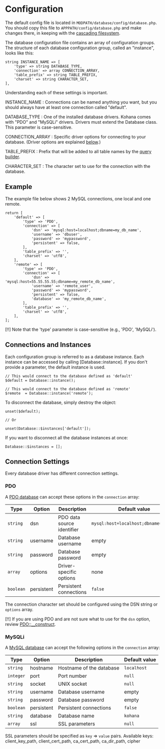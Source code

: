 # Configuration

The default config file is located in `MODPATH/database/config/database.php`. You should copy this file to `APPPATH/config/database.php` and make changes there, in keeping with the [cascading filesystem](../kohana/files).

The database configuration file contains an array of configuration groups. The structure of each database configuration group, called an "instance", looks like this:

    string INSTANCE_NAME => [
        'type' => string DATABASE_TYPE,
        'connection' => array CONNECTION_ARRAY,
        'table_prefix' => string TABLE_PREFIX,
        'charset' => string CHARACTER_SET,
    ],


Understanding each of these settings is important.

INSTANCE_NAME
:  Connections can be named anything you want, but you should always have at least one connection called "default".

DATABASE_TYPE
:  One of the installed database drivers. Kohana comes with "PDO" and "MySQLi" drivers. Drivers must extend the Database class. This parameter is case-sensitive.

CONNECTION_ARRAY
:  Specific driver options for connecting to your database. (Driver options are explained [below](#connection-settings).)

TABLE_PREFIX
:  Prefix that will be added to all table names by the [query builder](query/builder).

CHARACTER_SET
:  The character set to use for the connection with the database.

## Example

The example file below shows 2 MySQL connections, one local and one remote.

    return [
        'default' => [
            'type' => 'PDO',
            'connection' => [
                'dsn' => 'mysql:host=localhost;dbname=my_db_name',
                'username' => 'dbuser',
                'password' => 'mypassword',
                'persistent' => false,
            ],
            'table_prefix' => '',
            'charset' => 'utf8',
        ],
        'remote' => [
            'type' => 'PDO',
            'connection' => [
                'dsn' => 'mysql:host=55.55.55.55;dbname=my_remote_db_name',
                'username' => 'remote_user',
                'password' => 'mypassword',
                'persistent' => false,
                'database' => 'my_remote_db_name',
            ],
            'table_prefix' => '',
            'charset' => 'utf8',
        ],
    ];

[!!] Note that the 'type' parameter is case-sensitive (e.g., 'PDO', 'MySQLi').

## Connections and Instances

Each configuration group is referred to as a database instance. Each instance can be accessed by calling [Database::instance]. If you don't provide a parameter, the default instance is used.

    // This would connect to the database defined as 'default'
    $default = Database::instance();

    // This would connect to the database defined as 'remote'
    $remote  = Database::instance('remote');

To disconnect the database, simply destroy the object:

    unset($default);

    // Or

    unset(Database::$instances['default']);

If you want to disconnect all the database instances at once:

    Database::$instances = [];

## Connection Settings

Every database driver has different connection settings.

### PDO

A [PDO database](https://www.php.net/manual/en/book.pdo.php) can accept these options in the `connection` array:

| Type      | Option     | Description                | Default value                        |
|-----------|------------|----------------------------|--------------------------------------|
| `string`  | dsn        | PDO data source identifier | `mysql:host=localhost;dbname=kohana` |
| `string`  | username   | Database username          | empty                                |
| `string`  | password   | Database password          | empty                                |
| `array`   | options    | Driver-specific options    | none                                 |
| `boolean` | persistent | Persistent connections     | `false`                              |

The connection character set should be configured using the DSN string or `options` array.

[!!] If you are using PDO and are not sure what to use for the `dsn` option, review [PDO::__construct](https://www.php.net/pdo.construct).

### MySQLi

A [MySQL database](https://www.php.net/manual/en/book.mysqli.php) can accept the following options in the `connection` array:

| Type      | Option     | Description              | Default value |
|-----------|------------|--------------------------|---------------|
| `string`  | hostname   | Hostname of the database | `localhost`   |
| `integer` | port       | Port number              | `null`        |
| `string`  | socket     | UNIX socket              | `null`        |
| `string`  | username   | Database username        | empty         |
| `string`  | password   | Database password        | empty         |
| `boolean` | persistent | Persistent connections   | `false`       |
| `string`  | database   | Database name            | `kohana`      |
| `array`   | ssl        | SSL parameters           | `null`        |

SSL parameters should be specified as `key` => `value` pairs.
Available keys: client_key_path, client_cert_path, ca_cert_path, ca_dir_path, cipher